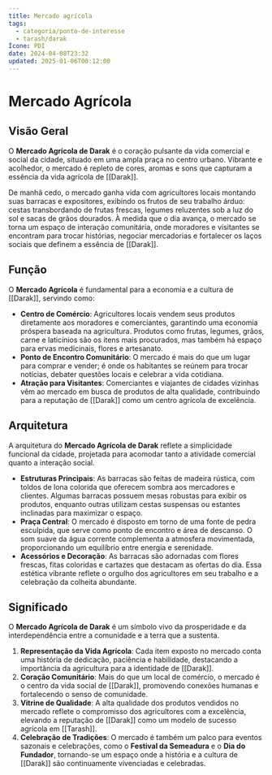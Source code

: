 ```yaml
---
title: Mercado agrícola
tags:
  - categoria/ponto-de-interesse
  - tarash/darak
Ícone: PDI
date: 2024-04-08T23:32
updated: 2025-01-06T00:12:00
---
```


# Mercado Agrícola

## Visão Geral

O **Mercado Agrícola de Darak** é o coração pulsante da vida comercial e social da cidade, situado em uma ampla praça no centro urbano. Vibrante e acolhedor, o mercado é repleto de cores, aromas e sons que capturam a essência da vida agrícola de [[Darak]].

De manhã cedo, o mercado ganha vida com agricultores locais montando suas barracas e expositores, exibindo os frutos de seu trabalho árduo: cestas transbordando de frutas frescas, legumes reluzentes sob a luz do sol e sacas de grãos dourados. À medida que o dia avança, o mercado se torna um espaço de interação comunitária, onde moradores e visitantes se encontram para trocar histórias, negociar mercadorias e fortalecer os laços sociais que definem a essência de [[Darak]].

## Função

O **Mercado Agrícola** é fundamental para a economia e a cultura de [[Darak]], servindo como:

- **Centro de Comércio**: Agricultores locais vendem seus produtos diretamente aos moradores e comerciantes, garantindo uma economia próspera baseada na agricultura. Produtos como frutas, legumes, grãos, carne e laticínios são os itens mais procurados, mas também há espaço para ervas medicinais, flores e artesanato.
- **Ponto de Encontro Comunitário**: O mercado é mais do que um lugar para comprar e vender; é onde os habitantes se reúnem para trocar notícias, debater questões locais e celebrar a vida cotidiana.
- **Atração para Visitantes**: Comerciantes e viajantes de cidades vizinhas vêm ao mercado em busca de produtos de alta qualidade, contribuindo para a reputação de [[Darak]] como um centro agrícola de excelência.

## Arquitetura

A arquitetura do **Mercado Agrícola de Darak** reflete a simplicidade funcional da cidade, projetada para acomodar tanto a atividade comercial quanto a interação social.

- **Estruturas Principais**: As barracas são feitas de madeira rústica, com toldos de lona colorida que oferecem sombra aos mercadores e clientes. Algumas barracas possuem mesas robustas para exibir os produtos, enquanto outras utilizam cestas suspensas ou estantes inclinadas para maximizar o espaço.
- **Praça Central**: O mercado é disposto em torno de uma fonte de pedra esculpida, que serve como ponto de encontro e área de descanso. O som suave da água corrente complementa a atmosfera movimentada, proporcionando um equilíbrio entre energia e serenidade.
- **Acessórios e Decoração**: As barracas são adornadas com flores frescas, fitas coloridas e cartazes que destacam as ofertas do dia. Essa estética vibrante reflete o orgulho dos agricultores em seu trabalho e a celebração da colheita abundante.

## Significado

O **Mercado Agrícola de Darak** é um símbolo vivo da prosperidade e da interdependência entre a comunidade e a terra que a sustenta.

1. **Representação da Vida Agrícola**: Cada item exposto no mercado conta uma história de dedicação, paciência e habilidade, destacando a importância da agricultura para a identidade de [[Darak]].
2. **Coração Comunitário**: Mais do que um local de comércio, o mercado é o centro da vida social de [[Darak]], promovendo conexões humanas e fortalecendo o senso de comunidade.
3. **Vitrine de Qualidade**: A alta qualidade dos produtos vendidos no mercado reflete o compromisso dos agricultores com a excelência, elevando a reputação de [[Darak]] como um modelo de sucesso agrícola em [[Tarash]].
4. **Celebração de Tradições**: O mercado é também um palco para eventos sazonais e celebrações, como o **Festival da Semeadura** e o **Dia do Fundador**, tornando-se um espaço onde a história e a cultura de [[Darak]] são continuamente vivenciadas e celebradas.